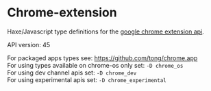
# Chrome-extension

Haxe/Javascript type definitions for the [google chrome extension api](https://developer.chrome.com/extensions/api_index).

API version: 45

For packaged apps types see: https://github.com/tong/chrome.app  
For using types available on chrome-os only set: `-D chrome_os`  
For using dev channel apis set: `-D chrome_dev`  
For using experimental apis set: `-D chrome_experimental`  
